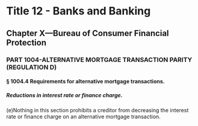 
# Title 12 - Banks and Banking
## Chapter X—Bureau of Consumer Financial Protection
### PART 1004-ALTERNATIVE MORTGAGE TRANSACTION PARITY (REGULATION D)
#### § 1004.4 Requirements for alternative mortgage transactions.
##### Reductions in interest rate or finance charge.

(e)Nothing in this section prohibits a creditor from decreasing the interest rate or finance charge on an alternative mortgage transaction.

